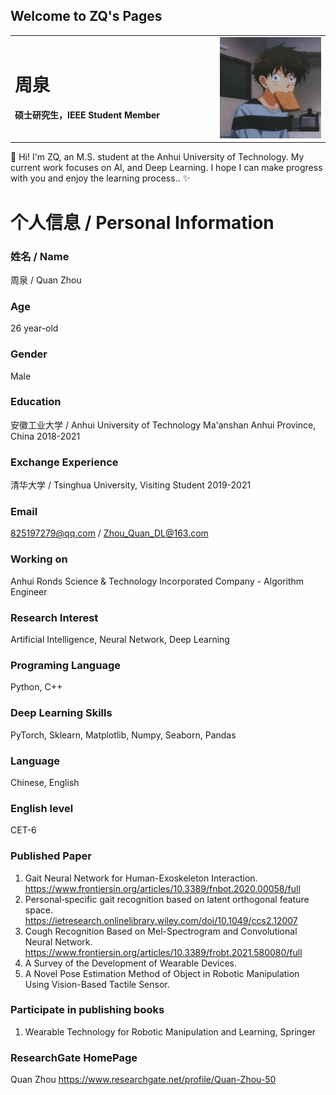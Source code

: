 ## Welcome to ZQ's Pages

<table border="0">
  <tr>
    <td width="65%">
      <h1>周泉</h1>
      <p><b>硕士研究生，IEEE Student Member</b></p>
    </td>
    <td width="35%">
      <img src="/zq.jpg" width="100%">
    </td>
  </tr>
</table>

👋 Hi! I'm ZQ, an M.S. student at the Anhui University of Technology.
My current work focuses on AI, and Deep Learning.
I hope I can make progress with you and enjoy the learning process..
✨

# 个人信息 / Personal Information

### 姓名 / Name
周泉 / Quan Zhou

### Age
26 year-old

### Gender
Male

### Education
安徽工业大学 / Anhui University of Technology 
Ma'anshan Anhui Province, China 
2018-2021

### Exchange Experience
清华大学 / Tsinghua University, Visiting Student 
2019-2021

### Email
825197279@qq.com / Zhou_Quan_DL@163.com

### Working on
Anhui Ronds Science & Technology Incorporated Company - Algorithm Engineer

### Research Interest
Artificial Intelligence, Neural Network, Deep Learning

### Programing Language
Python, C++

### Deep Learning Skills
PyTorch, Sklearn, Matplotlib, Numpy, Seaborn, Pandas

### Language
Chinese, English

### English level
CET-6

### Published Paper
1. Gait Neural Network for Human-Exoskeleton Interaction. <https://www.frontiersin.org/articles/10.3389/fnbot.2020.00058/full>
2. Personal‐specific gait recognition based on latent orthogonal feature space. <https://ietresearch.onlinelibrary.wiley.com/doi/10.1049/ccs2.12007>
3. Cough Recognition Based on Mel-Spectrogram and Convolutional Neural Network. <https://www.frontiersin.org/articles/10.3389/frobt.2021.580080/full>
4. A Survey of the Development of Wearable Devices.
5. A Novel Pose Estimation Method of Object in Robotic Manipulation Using Vision-Based Tactile Sensor.

### Participate in publishing books
1. Wearable Technology for Robotic Manipulation and Learning, Springer

### ResearchGate HomePage
Quan Zhou <https://www.researchgate.net/profile/Quan-Zhou-50>



